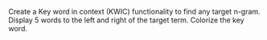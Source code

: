 Create a Key word in context (KWIC) functionality to find any target n-gram. Display 5 words to the left and right of the target term.  Colorize the key word.
